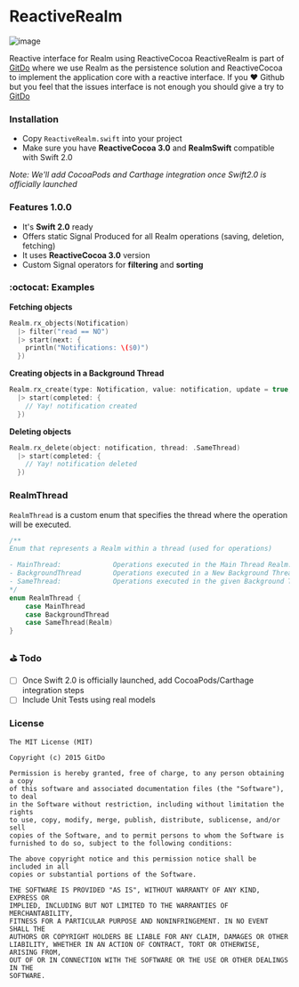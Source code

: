 # ReactiveRealm

![image](https://github.com/gitdoapp/ReactiveRealm/blob/master/assets/reactiverealm.png?raw=true)

Reactive interface for Realm using ReactiveCocoa
ReactiveRealm is part of [GitDo](http://www.gitdo.io) where we use Realm as the persistence solution and ReactiveCocoa to implement the application core with a reactive interface. If you :heart: Github but you feel that the issues interface is not enough you should give a try to [GitDo](http://www.gitdo.io)

### Installation
- Copy `ReactiveRealm.swift` into your project
- Make sure you have **ReactiveCocoa 3.0** and **RealmSwift** compatible with Swift 2.0

*Note: We'll add CocoaPods and Carthage integration once Swift2.0 is officially launched*

### Features 1.0.0
- It's **Swift 2.0** ready
- Offers static Signal Produced for all Realm operations (saving, deletion, fetching)
- It uses **ReactiveCocoa 3.0** version
- Custom Signal operators for **filtering** and **sorting**

### :octocat: Examples
**Fetching objects**
```swift
Realm.rx_objects(Notification) 
  |> filter("read == NO")
  |> start(next: {
    println("Notifications: \($0)")
  })
```
**Creating objects in a Background Thread**
```swift
Realm.rx_create(type: Notification, value: notification, update = true, thread: .BackgroundThread)
  |> start(completed: {
    // Yay! notification created
  })
```
**Deleting objects**
```swift
Realm.rx_delete(object: notification, thread: .SameThread)
  |> start(completed: {
    // Yay! notification deleted
  })
```
### RealmThread
`RealmThread` is a custom enum that specifies the thread where the operation will be executed.
```swift
/**
Enum that represents a Realm within a thread (used for operations)

- MainThread:             Operations executed in the Main Thread Realm. Completion called in Main Thread
- BackgroundThread        Operations executed in a New Background Thread Realm. Completion called in the Main Thread
- SameThread:             Operations executed in the given Background Thread Realm. Completion called in the same Thread
*/
enum RealmThread {
    case MainThread
    case BackgroundThread
    case SameThread(Realm)
}
```

### :golf: Todo
- [ ] Once Swift 2.0 is officially launched, add CocoaPods/Carthage integration steps
- [ ] Include Unit Tests using real models

### License
```
The MIT License (MIT)

Copyright (c) 2015 GitDo

Permission is hereby granted, free of charge, to any person obtaining a copy
of this software and associated documentation files (the "Software"), to deal
in the Software without restriction, including without limitation the rights
to use, copy, modify, merge, publish, distribute, sublicense, and/or sell
copies of the Software, and to permit persons to whom the Software is
furnished to do so, subject to the following conditions:

The above copyright notice and this permission notice shall be included in all
copies or substantial portions of the Software.

THE SOFTWARE IS PROVIDED "AS IS", WITHOUT WARRANTY OF ANY KIND, EXPRESS OR
IMPLIED, INCLUDING BUT NOT LIMITED TO THE WARRANTIES OF MERCHANTABILITY,
FITNESS FOR A PARTICULAR PURPOSE AND NONINFRINGEMENT. IN NO EVENT SHALL THE
AUTHORS OR COPYRIGHT HOLDERS BE LIABLE FOR ANY CLAIM, DAMAGES OR OTHER
LIABILITY, WHETHER IN AN ACTION OF CONTRACT, TORT OR OTHERWISE, ARISING FROM,
OUT OF OR IN CONNECTION WITH THE SOFTWARE OR THE USE OR OTHER DEALINGS IN THE
SOFTWARE.
```
